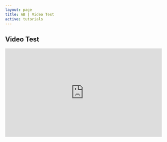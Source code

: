 ```yaml
---
layout: page
title: AB | Video Test
active: tutorials
---
```


## Video Test

<style>.embed-container { position: relative; padding-bottom: 56.25%; height: 0; overflow: hidden; max-width: 100%; } .embed-container iframe, .embed-container object, .embed-container embed { position: absolute; top: 0; left: 0; width: 100%; height: 100%; }</style><div class='embed-container'><iframe src='https://player.vimeo.com/video/103384798' frameborder='0' webkitAllowFullScreen mozallowfullscreen allowFullScreen></iframe></div>
